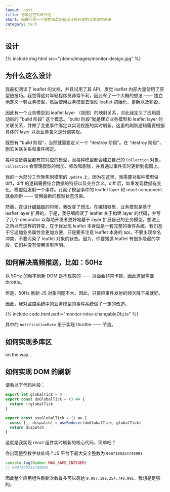 ```yaml
---
layout: post
title: 仓库监控系统介绍
short: 简要介绍一下我在海柔创新设计和开发的仓库监控系统
category: tech
---
```


## 设计

{% include img.html src="/demo/images/monitor-design.jpg" %}

## 为什么这么设计

我最初阅读了 leaflet 的文档，并且试用了其 API，发觉 leaflet 内部大量使用了原型链技巧。我觉得这对年轻程序员非常不利，因此有了一个大概的想法 —— 独立地定义一套业务模型，然后使用业务模型去驱动 leaflet 初始化、更新以及销毁。

因此有一个业务模型到 leaflet layer （视图）的映射关系，对此我定义了应用启动后的 "build 阶段" 这个概念。“build 阶段”就是建立业务模型和 leaflet layer 的关联关系，并做了变更事件绑定以实现视图的实时刷新。这里的刷新逻辑需要根据具体的 layer 以及业务含义是分别实现。

既然有 “build 阶段”，当然就需要定义一个 “destroy 阶段”。在 “destroy 阶段”，删去关联关系和事件绑定。

每种设备类型都有其对应的模型，而每种模型都会建立自己的 `Collection` 对象，`Collection` 会管理模型的增加、修改和删除，并且通过事件实时更新到视图上。

我的一大部分工作聚焦到模型的 `update` 上，因为在这里，我需要对每种模型做 diff，diff 的逻辑需要结合数据的特征以及业务含义。diff 后，如果发现数据有变化，模型就发射一个事件。订阅了模型事件的 leaflet layer 和 react component 就会刷新 —— 使用最新的模型状态渲染。

然而，在设计[编辑器](./the-editor-intro)的时候，我改变了想法。在编辑器里，业务模型是基于 leaflet layer 扩展的。于是，我仔细阅读了 leaflet 关于构建 layer 的代码，并写了几个 decorator 以帮助开发者更好地基于 layer 扩展自己的业务模型。想法上之所以有这样的转变，在于我发现 leaflet 本身就是一套完整的事件系统，我们基于它追加业务属性会更加方便，只是要多注意 leaflet 本身的 api，不要出现命名冲突，不要污染了 leaflet 对象的状态。因为，你要知道 leaflet 有很多隐藏的字段，它们并没有使用类型声明。

## 如何解决高频推送，比如：50Hz

以 50Hz 的频率刷新 DOM 是不现实的 —— 页面会非常卡顿，因此这里需要 throttle。

但是，50Hz 刷新 JS 对象问题不大，因此，只要把事件发射的频次降下来就好。

因此，我对监控系统中的业务模型的事件系统做了一定的改造。

{% include code.html path="monitor-intro-changableObj.ts" %}

其中的 `notificationRate` 用于实现 throttle —— 节流。

## 如何实现多库区

on the way...

## 如何实现 DOM 的刷新

请看以下代码片段：

```ts
export let globalTick = 0
export const doGlobalTick = () => {
  return ++globalTick
}

export const useGlobalTick = () => {
  const [_, dispatch] = useReducer(doGlobalTick, globalTick)
  return dispatch
}
```

这就是我实现 react 组件实时刷新的核心代码，简单吧？

会出现整型数字益处吗？JS 平台下最大安全整数为 `9007199254740991`

```js
console.log(Number.MAX_SAFE_INTEGER)
// 9007199254740991
```

因此整个应用组件刷新次数最多可以高达 `9,007,199,254,740,991`，我想是足够的。

